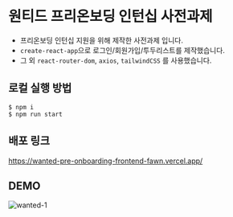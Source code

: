 # 원티드 프리온보딩 인턴십 사전과제

* 프리온보딩 인턴십 지원을 위해 제작한 사전과제 입니다. 
* `create-react-app`으로 로그인/회원가입/투두리스트를 제작했습니다.
* 그 외 `react-router-dom`, `axios`, `tailwindCSS` 를 사용했습니다.

## 로컬 실행 방법

```
$ npm i
$ npm run start
```

## 배포 링크
https://wanted-pre-onboarding-frontend-fawn.vercel.app/

## DEMO
![wanted-1](https://user-images.githubusercontent.com/89173923/206915766-349d30ac-ce79-4d4c-8bb4-e281f1f6ec4c.gif)

